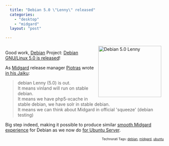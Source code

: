 ```yaml
---
  title: "Debian 5.0 \"Lenny\" released"
  categories: 
    - "desktop"
    - "midgard"
  layout: "post"

---
```

<p>
<img src="https://d2vqpl3tx84ay5.cloudfront.net/lenny.jpg" height="163" width="200" border="0" align="right" hspace="8" vspace="4" alt="Debian 5.0 Lenny" title="Debian 5.0 Lenny" /><br />Good work, <a href="http://www.debian.org/">Debian</a> Project: <a href="http://www.debian.org/News/2009/20090214">Debian GNU/Linux 5.0 is released</a>!
</p><p>
As <a href="http://www.midgard-project.org/">Midgard</a> release manager <a href="http://blogs.nemein.com/people/piotras/">Piotras</a> wrote <a href="http://piotras.jaiku.com/presence/53745934#comments">in his Jaiku</a>:
</p><blockquote>
debian Lenny (5.0) is out.
<br />It means vinland will run on stable debian.
<br />It means we have php5-xcache in stable debian, we have solr in stable debian.
<br />It means we can think about Midgard in official 'squeeze' (debian testing)
</blockquote><p>
Big step indeed, making it possible to produce similar <a href="http://www.midgard-project.org/documentation/ubuntu/">smooth Midgard experience</a> for Debian as we now do <a href="http://bergie.iki.fi/blog/nemein_is_going_to_ubuntu_server/">for Ubuntu Server</a>.
</p>
<p style="text-align:right;font-size:10px;">Technorati Tags: <a href="http://www.technorati.com/tag/debian" rel="tag">debian</a>, <a href="http://www.technorati.com/tag/midgard" rel="tag">midgard</a>, <a href="http://www.technorati.com/tag/ubuntu" rel="tag">ubuntu</a></p>
